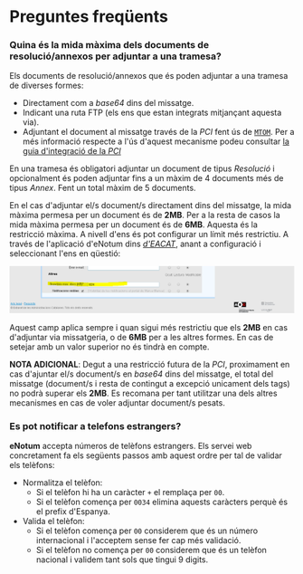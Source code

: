 <h1> Preguntes freqüents </h1>

<h3> Quina és la mida màxima dels documents de resolució/annexos per adjuntar a una tramesa?</h3>

Els documents de resolució/annexos que és poden adjuntar a una tramesa de diverses formes:

* Directament com a _base64_ dins del missatge.
* Indicant una ruta FTP (els ens que estan integrats mitjançant aquesta via).
* Adjuntant el document al missatge través de la _PCI_ fent ús de [`MTOM`](https://en.wikipedia.org/wiki/Message_Transmission_Optimization_Mechanism). Per a més informació respecte a l'ús d'aquest mecanisme podeu consultar [la guia d'integració de la _PCI_](https://www.aoc.cat/knowledge-base/plataforma-de-col-laboracio-administrativa-2/)

En una tramesa és obligatori adjuntar un document de tipus _Resolució_ i opcionalment és poden adjuntar fins a un màxim de 4 documents més de tipus _Annex_. Fent un total màxim de 5 documents.

En el cas d'adjuntar el/s document/s directament dins del missatge, la mida màxima permesa per un document és de **2MB**.
Per a la resta de casos la mida màxima permesa per un document és de **6MB**.
Aquesta és la restricció màxima. A nivell d'ens és pot configurar un límit més restrictiu.
A través de l'aplicació d'eNotum dins [_d'EACAT_](www.eacat.cat), anant a configuració i seleccionant l'ens en qüestió:

![grandariaMaximaEnsPortletEACAT](https://github.com/ConsorciAOC/eNotum/blob/master/guiesUsuaris/imgs/grandariaMaximaEnsPortletEACAT.png)

Aquest camp aplica sempre i quan sigui més restrictiu que els **2MB** en cas d'adjuntar via missatgeria, o de **6MB** per a les altres formes. En cas de setejar amb un valor superior no és tindrà en compte.

**NOTA ADICIONAL**: Degut a una restricció futura de la _PCI_, proximament en cas d'ajuntar el/s document/s en _base64_ dins del missatge, el total del missatge (document/s i resta de contingut a excepció unicament dels tags) no podrà superar els **2MB**. Es recomana per tant utilitzar una dels altres mecanismes en cas de voler adjuntar document/s pesats.

<h3> Es pot notificar a telefons estrangers? </h3>

**eNotum** accepta números de telèfons estrangers. Els servei web concretament fa els següents passos amb aquest ordre per tal de validar els telèfons:
* Normalitza el telèfon:
  * Si el telèfon hi ha un caràcter `+` el remplaça per `00`.
  * Si el telèfon comença per `0034` elimina aquests caràcters perquè és el prefix d'Espanya.
* Valida el telèfon:
  * Si el telèfon comença per `00` considerem que és un número internacional i l'acceptem sense fer cap més validació.
  * Si el telèfon no comença per `00` considerem que és un telèfon nacional i validem tant sols que tingui 9 digits.
